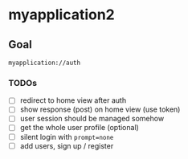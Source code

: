 # myapplication2

## Goal
```
myapplication://auth
```

### TODOs
- [ ] redirect to home view after auth
- [ ] show response (post) on home view (use token)
- [ ] user session should be managed somehow
- [ ] get the whole user profile (optional)
- [ ] silent login with `prompt=none`
- [ ] add users, sign up / register
